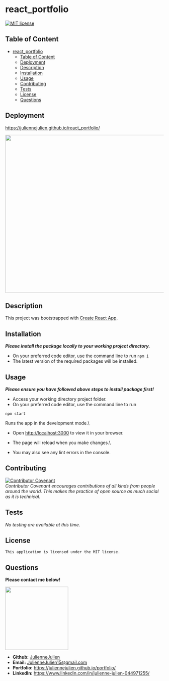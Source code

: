 # react_portfolio
[![MIT license](https://img.shields.io/badge/license-MIT-blue.svg)](https://mit-license.org/)

## Table of Content

- [react_portfolio](#react_portfolio)
  - [Table of Content](#table-of-content)
  - [Deployment](#deployment)
  - [Description](#description)
  - [Installation](#installation)
  - [Usage](#usage)
  - [Contributing](#contributing)
  - [Tests](#tests)
  - [License](#license)
  - [Questions](#questions)
  
## Deployment
https://juliennejulien.github.io/react_portfolio/

<img src="https://user-images.githubusercontent.com/117052258/232585784-e6a9f5b8-8581-4338-b257-d0bd2e7b9117.png" width="700" height="500" />

## Description

This project was bootstrapped with [Create React App](https://github.com/facebook/create-react-app).

## Installation
***Please install the package locally to your working project directory.***
- On your preferred code editor, use the command line to run `npm i`
- The latest version of the required packages will be installed.


## Usage
***Please ensure you have followed above steps to install package first!***
- Access your working directory project folder.
- On your preferred code editor, use the command line to run

`npm start`

 Runs the app in the development mode.\ 
- Open [http://localhost:3000](http://localhost:3000) to view it in your browser.

- The page will reload when you make changes.\
- You may also see any lint errors in the console.



## Contributing

[![Contributor Covenant](https://img.shields.io/badge/Contributor%20Covenant-2.1-4baaaa.svg)](https://www.contributor-covenant.org/)
<br>*Contributor Covenant encourages contributions of all kinds from people around the world. This makes the practice of open source as much social as it is technical.*

## Tests
*No testing are available at this time.*

## License
    This application is licensed under the MIT license.

## Questions
**Please contact me below!**

<img src="https://avatars.githubusercontent.com/u/117052258?v=4" width="200" height="200" />

- **Github:** [JulienneJulien](https://github.com/JulienneJulien)
- **Email:** JulienneJulien15@gmail.com 
- **Portfolio:** https://juliennejulien.github.io/portfolio/
- **LinkedIn:** https://www.linkedin.com/in/julienne-julien-044971255/
